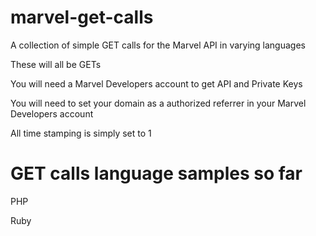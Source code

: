 marvel-get-calls
================

A collection of simple GET calls for the Marvel API in varying languages

These will all be GETs

You will need a Marvel Developers account to get API and Private Keys

You will need to set your domain as a authorized referrer in your Marvel Developers account

All time stamping is simply set to 1

GET calls language samples so far
================

PHP

Ruby
